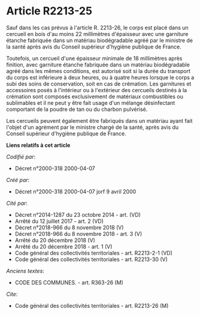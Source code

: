 # Article R2213-25

Sauf dans les cas prévus à l'article R. 2213-26, le corps est placé dans un cercueil en bois d'au moins 22 millimètres
d'épaisseur avec une garniture étanche fabriquée dans un matériau biodégradable agréé par le ministre de la santé après avis
du Conseil supérieur d'hygiène publique de France.

Toutefois, un cercueil d'une épaisseur minimale de 18 millimètres après finition, avec garniture étanche fabriquée dans un
matériau biodégradable agréé dans les mêmes conditions, est autorisé soit si la durée du transport du corps est inférieure à
deux heures, ou à quatre heures lorsque le corps a subi des soins de conservation, soit en cas de crémation. Les garnitures
et accessoires posés à l'intérieur ou à l'extérieur des cercueils destinés à la crémation sont composés exclusivement de
matériaux combustibles ou sublimables et il ne peut y être fait usage d'un mélange désinfectant comportant de la poudre de
tan ou du charbon pulvérisé.

Les cercueils peuvent également être fabriqués dans un matériau ayant fait l'objet d'un agrément par le ministre chargé de la
santé, après avis du Conseil supérieur d'hygiène publique de France.

**Liens relatifs à cet article**

_Codifié par_:

  - Décret n°2000-318 2000-04-07

_Créé par_:

  - Décret n°2000-318 2000-04-07 jorf 9 avril 2000

_Cité par_:

  - Décret n°2014-1287 du 23 octobre 2014 - art. (VD)
  - Arrêté du 12 juillet 2017 - art. 2 (VD)
  - Décret n°2018-966 du 8 novembre 2018 (V)
  - Décret n°2018-966 du 8 novembre 2018 - art. 3 (V)
  - Arrêté du 20 décembre 2018 (V)
  - Arrêté du 20 décembre 2018 - art. 1 (V)
  - Code général des collectivités territoriales - art. R2213-2-1 (VD)
  - Code général des collectivités territoriales - art. R2213-30 (V)

_Anciens textes_:

  - CODE DES COMMUNES. - art. R363-26 (M)

_Cite_:

  - Code général des collectivités territoriales - art. R2213-26 (M)
